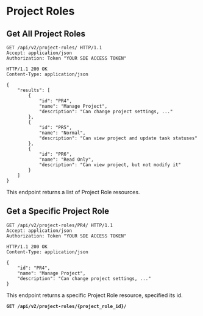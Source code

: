 # Project Roles

## Get All Project Roles

```http
GET /api/v2/project-roles/ HTTP/1.1
Accept: application/json
Authorization: Token "YOUR SDE ACCESS TOKEN"
```

```http
HTTP/1.1 200 OK
Content-Type: application/json

{
    "results": [
        {
            "id": "PR4",
            "name": "Manage Project",
            "description": "Can change project settings, ..."
        },
        {
            "id": "PR5",
            "name": "Normal",
            "description": "Can view project and update task statuses"
        },
        {
            "id": "PR6",
            "name": "Read Only",
            "description": "Can view project, but not modify it"
        }
    ]
}
```

This endpoint returns a list of Project Role resources.










## Get a Specific Project Role

```http
GET /api/v2/project-roles/PR4/ HTTP/1.1
Accept: application/json
Authorization: Token "YOUR SDE ACCESS TOKEN"
```

```http
HTTP/1.1 200 OK
Content-Type: application/json

{
    "id": "PR4",
    "name": "Manage Project",
    "description": "Can change project settings, ..."
}
```
This endpoint returns a specific Project Role resource, specified its id.

**`GET /api/v2/project-roles/{project_role_id}/`**
